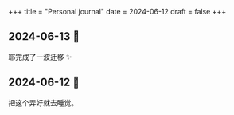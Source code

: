 +++
title = "Personal journal"
date = 2024-06-12
draft = false
+++

## 2024-06-13 🥨
耶完成了一波迁移 ✨

## 2024-06-12 🔧
把这个弄好就去睡觉。
